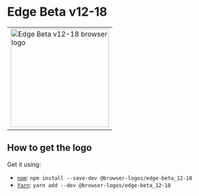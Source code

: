 Edge Beta v12-18
================

<!-- markdownlint-disable line-length no-inline-html -->
<table>
    <tr height=240>
        <td>
            <a href="https://github.com/alrra/browser-logos/tree/d3932d858e4e00e92972e017ec612bf1d9c09043/src/archive/edge-beta_12-18">
                <img width=230 src="https://raw.githubusercontent.com/alrra/browser-logos/d3932d858e4e00e92972e017ec612bf1d9c09043/src/archive/edge-beta_12-18/edge-beta_12-18_512x512.png" alt="Edge Beta v12-18 browser logo">
            </a>
        </td>
    </tr>
</table>
<!-- markdownlint-enable line-length no-inline-html -->

How to get the logo
-------------------

Get it using:

* [`npm`][npm]: `npm install --save-dev @browser-logos/edge-beta_12-18`
* [`Yarn`][yarn]: `yarn add --dev @browser-logos/edge-beta_12-18`

<!-- Link labels: -->

[npm]: https://www.npmjs.com/
[yarn]: https://yarnpkg.com/

